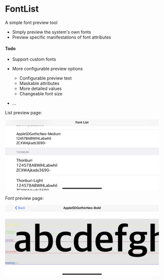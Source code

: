 # FontList

A simple font preview tool

- Simply preview the system's own fonts
- Preview specific manifestations of font attributes

#### Todo

- Support custom fonts
- More configurable preview options
  - Configurable preview text
  - Maskable attributes
  - More detailed values
  - Changeable font size

- ...



List preview page:

![1-1](https://github.com/Hiuson/FontList/blob/master/ReadmeResource/1-1.jpeg)



Font preview page: 

![1-2](https://github.com/Hiuson/FontList/blob/master/ReadmeResource/1-2.jpeg)

